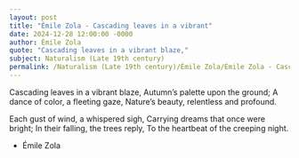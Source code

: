 ```yaml
---
layout: post
title: "Émile Zola - Cascading leaves in a vibrant"
date: 2024-12-28 12:00:00 -0000
author: Émile Zola
quote: "Cascading leaves in a vibrant blaze,"
subject: Naturalism (Late 19th century)
permalink: /Naturalism (Late 19th century)/Émile Zola/Émile Zola - Cascading leaves in a vibrant
---
```


Cascading leaves in a vibrant blaze,
Autumn’s palette upon the ground;
A dance of color, a fleeting gaze,
Nature’s beauty, relentless and profound.

Each gust of wind, a whispered sigh,
Carrying dreams that once were bright;
In their falling, the trees reply,
To the heartbeat of the creeping night.

- Émile Zola
